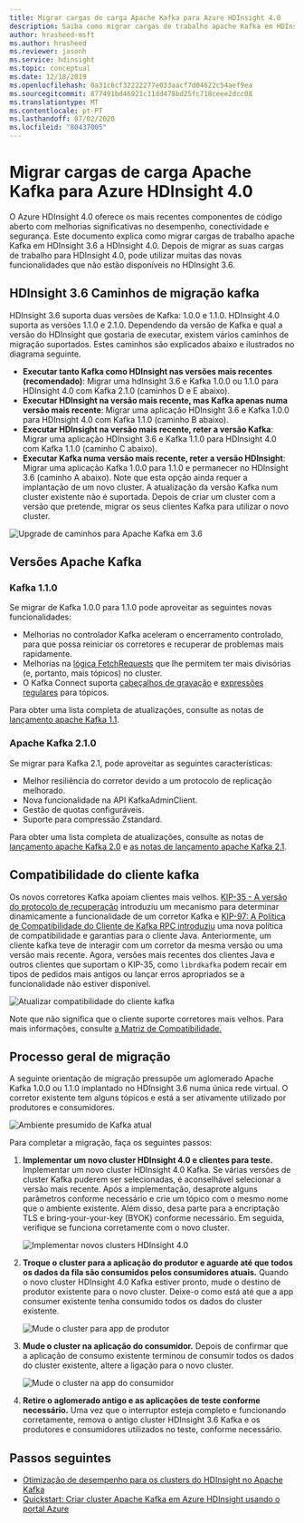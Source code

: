 ```yaml
---
title: Migrar cargas de carga Apache Kafka para Azure HDInsight 4.0
description: Saiba como migrar cargas de trabalho apache Kafka em HDInsight 3.6 a HDInsight 4.0.
author: hrasheed-msft
ms.author: hrasheed
ms.reviewer: jasonh
ms.service: hdinsight
ms.topic: conceptual
ms.date: 12/18/2019
ms.openlocfilehash: 0a31c6cf32222277e033aacf7d04622c54aef9ea
ms.sourcegitcommit: 877491bd46921c11dd478bd25fc718ceee2dcc08
ms.translationtype: MT
ms.contentlocale: pt-PT
ms.lasthandoff: 07/02/2020
ms.locfileid: "80437005"
---
```

# <a name="migrate-apache-kafka-workloads-to-azure-hdinsight-40"></a>Migrar cargas de carga Apache Kafka para Azure HDInsight 4.0

O Azure HDInsight 4.0 oferece os mais recentes componentes de código aberto com melhorias significativas no desempenho, conectividade e segurança. Este documento explica como migrar cargas de trabalho apache Kafka em HDInsight 3.6 a HDInsight 4.0. Depois de migrar as suas cargas de trabalho para HDInsight 4.0, pode utilizar muitas das novas funcionalidades que não estão disponíveis no HDInsight 3.6.

## <a name="hdinsight-36-kafka-migration-paths"></a>HDInsight 3.6 Caminhos de migração kafka

HDInsight 3.6 suporta duas versões de Kafka: 1.0.0 e 1.1.0. HDInsight 4.0 suporta as versões 1.1.0 e 2.1.0. Dependendo da versão de Kafka e qual a versão do HDInsight que gostaria de executar, existem vários caminhos de migração suportados. Estes caminhos são explicados abaixo e ilustrados no diagrama seguinte.

* **Executar tanto Kafka como HDInsight nas versões mais recentes (recomendado)**: Migrar uma hdInsight 3.6 e Kafka 1.0.0 ou 1.1.0 para HDInsight 4.0 com Kafka 2.1.0 (caminhos D e E abaixo).
* **Executar HDInsight na versão mais recente, mas Kafka apenas numa versão mais recente**: Migrar uma aplicação HDInsight 3.6 e Kafka 1.0.0 para HDInsight 4.0 com Kafka 1.1.0 (caminho B abaixo).
* **Executar HDInsight na versão mais recente, reter a versão Kafka**: Migrar uma aplicação HDInsight 3.6 e Kafka 1.1.0 para HDInsight 4.0 com Kafka 1.1.0 (caminho C abaixo).
* **Executar Kafka numa versão mais recente, reter a versão HDInsight**: Migrar uma aplicação Kafka 1.0.0 para 1.1.0 e permanecer no HDInsight 3.6 (caminho A abaixo). Note que esta opção ainda requer a implantação de um novo cluster. A atualização da versão Kafka num cluster existente não é suportada. Depois de criar um cluster com a versão que pretende, migrar os seus clientes Kafka para utilizar o novo cluster.

![Upgrade de caminhos para Apache Kafka em 3.6](./media/upgrade-threesix-to-four/apache-kafka-upgrade-path.png)

## <a name="apache-kafka-versions"></a>Versões Apache Kafka

### <a name="kafka-110"></a>Kafka 1.1.0
  
Se migrar de Kafka 1.0.0 para 1.1.0 pode aproveitar as seguintes novas funcionalidades:

* Melhorias no controlador Kafka aceleram o encerramento controlado, para que possa reiniciar os corretores e recuperar de problemas mais rapidamente. 
* Melhorias na [lógica FetchRequests](https://issues.apache.org/jira/browse/KAFKA-6254) que lhe permitem ter mais divisórias (e, portanto, mais tópicos) no cluster. 
* O Kafka Connect suporta [cabeçalhos de gravação](https://issues.apache.org/jira/browse/KAFKA-5142) e [expressões regulares](https://issues.apache.org/jira/browse/KAFKA-3073) para tópicos. 

Para obter uma lista completa de atualizações, consulte as notas de [lançamento apache Kafka 1.1](https://archive.apache.org/dist/kafka/1.1.0/RELEASE_NOTES.html).

### <a name="apache-kafka-210"></a>Apache Kafka 2.1.0

Se migrar para Kafka 2.1, pode aproveitar as seguintes características:

* Melhor resiliência do corretor devido a um protocolo de replicação melhorado.
* Nova funcionalidade na API KafkaAdminClient.
* Gestão de quotas configuráveis.
* Suporte para compressão Zstandard.

Para obter uma lista completa de atualizações, consulte as notas de [lançamento apache Kafka 2.0](https://archive.apache.org/dist/kafka/2.0.0/RELEASE_NOTES.html) e [as notas de lançamento apache Kafka 2.1](https://archive.apache.org/dist/kafka/2.1.0/RELEASE_NOTES.html).

## <a name="kafka-client-compatibility"></a>Compatibilidade do cliente kafka

Os novos corretores Kafka apoiam clientes mais velhos. [KIP-35 - A versão do protocolo de recuperação](https://cwiki.apache.org/confluence/display/KAFKA/KIP-35+-+Retrieving+protocol+version) introduziu um mecanismo para determinar dinamicamente a funcionalidade de um corretor Kafka e [KIP-97: A Política de Compatibilidade do Cliente de Kafka RPC introduziu](https://cwiki.apache.org/confluence/display/KAFKA/KIP-97%3A+Improved+Kafka+Client+RPC+Compatibility+Policy) uma nova política de compatibilidade e garantias para o cliente Java. Anteriormente, um cliente kafka teve de interagir com um corretor da mesma versão ou uma versão mais recente. Agora, versões mais recentes dos clientes Java e outros clientes que suportam o KIP-35, como `librdkafka` podem recair em tipos de pedidos mais antigos ou lançar erros apropriados se a funcionalidade não estiver disponível.

![Atualizar compatibilidade do cliente kafka](./media/upgrade-threesix-to-four/apache-kafka-client-compatibility.png)

Note que não significa que o cliente suporte corretores mais velhos.  Para mais informações, consulte [a Matriz de Compatibilidade.](https://cwiki.apache.org/confluence/display/KAFKA/Compatibility+Matrix)

## <a name="general-migration-process"></a>Processo geral de migração

A seguinte orientação de migração pressupõe um aglomerado Apache Kafka 1.0.0 ou 1.1.0 implantado no HDInsight 3.6 numa única rede virtual. O corretor existente tem alguns tópicos e está a ser ativamente utilizado por produtores e consumidores.

![Ambiente presumido de Kafka atual](./media/upgrade-threesix-to-four/apache-kafka-presumed-environment.png)

Para completar a migração, faça os seguintes passos:

1. **Implementar um novo cluster HDInsight 4.0 e clientes para teste.** Implementar um novo cluster HDInsight 4.0 Kafka. Se várias versões de cluster Kafka puderem ser selecionadas, é aconselhável selecionar a versão mais recente. Após a implementação, desaprote alguns parâmetros conforme necessário e crie um tópico com o mesmo nome que o ambiente existente. Além disso, desa parte para a encriptação TLS e bring-your-your-key (BYOK) conforme necessário. Em seguida, verifique se funciona corretamente com o novo cluster.

    ![Implementar novos clusters HDInsight 4.0](./media/upgrade-threesix-to-four/deploy-new-hdinsight-clusters.png)

1. **Troque o cluster para a aplicação do produtor e aguarde até que todos os dados da fila são consumidos pelos consumidores atuais.** Quando o novo cluster HDInsight 4.0 Kafka estiver pronto, mude o destino de produtor existente para o novo cluster. Deixe-o como está até que a app consumer existente tenha consumido todos os dados do cluster existente.

    ![Mude o cluster para app de produtor](./media/upgrade-threesix-to-four/switch-cluster-producer-app.png)

1. **Mude o cluster na aplicação do consumidor.** Depois de confirmar que a aplicação de consumo existente terminou de consumir todos os dados do cluster existente, altere a ligação para o novo cluster.

    ![Mude o cluster na app do consumidor](./media/upgrade-threesix-to-four/switch-cluster-consumer-app.png)

1. **Retire o aglomerado antigo e as aplicações de teste conforme necessário.** Uma vez que o interruptor esteja completo e funcionando corretamente, remova o antigo cluster HDInsight 3.6 Kafka e os produtores e consumidores utilizados no teste, conforme necessário.

## <a name="next-steps"></a>Passos seguintes

* [Otimização de desempenho para os clusters do HDInsight no Apache Kafka](apache-kafka-performance-tuning.md)
* [Quickstart: Criar cluster Apache Kafka em Azure HDInsight usando o portal Azure](apache-kafka-get-started.md)

